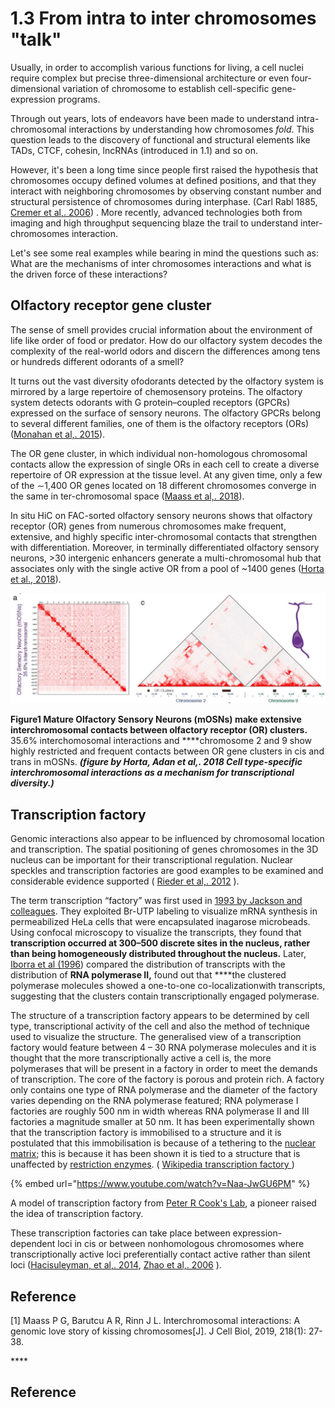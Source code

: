 # 1.3 From intra to inter chromosomes "talk"

Usually, in order to accomplish various functions for living, a cell nuclei require complex but precise three-dimensional architecture or even four-dimensional variation of chromosome to establish cell-specific gene-expression programs. 

Through out years, lots of endeavors have been made to understand intra-chromosomal interactions by understanding how chromosomes _fold_. This question leads to the discovery of functional and structural elements like TADs, CTCF, cohesin, lncRNAs \(introduced in 1.1\) and so on.

However, it's been a long time since people first raised the hypothesis that chromosomes occupy defined volumes at defined positions, and that they interact with neighboring chromosomes by observing constant number and structural persistence of chromosomes during interphase. \(Carl Rabl 1885, [Cremer et al,. 2006](https://pdfs.semanticscholar.org/b91a/9b9be43ec7e1a10642bf6c44e6a76156637a.pdf)\) . More recently,  advanced technologies both from imaging and high throughput sequencing blaze the trail to understand inter-chromosomes interaction. 

Let's see some real examples while bearing in mind the questions such as: What are the mechanisms of inter chromosomes interactions and what is the driven force of these interactions?  

## Olfactory receptor gene cluster

The sense of smell provides crucial information about the environment of life like order of food or predator. How do our olfactory system decodes the complexity of the real-world odors and discern the differences among tens or hundreds different odorants of a smell?  

It turns out the vast diversity ofodorants detected by the olfactory system is mirrored by a large repertoire of chemosensory proteins. The olfactory system detects odorants with G protein–coupled receptors \(GPCRs\) expressed on the surface of sensory neurons. The olfactory GPCRs belong to several different families, one of them is the olfactory receptors \(ORs\) \([Monahan et al,. 2015](https://www.annualreviews.org/doi/pdf/10.1146/annurev-cellbio-100814-125308)\). 

The OR gene cluster, in which individual non-homologous chromosomal contacts allow the expression of single ORs in each cell to create a diverse repertoire of OR expression at the tissue level. At any given time, only a few of the ∼1,400 OR genes located on 18 different chromosomes converge in the same in ter-chromosomal space \([Maass et al,. 2018](http://jcb.rupress.org/content/218/1/27.abstract)\). 

In situ HiC on FAC-sorted olfactory sensory neurons shows that olfactory receptor \(OR\) genes from numerous chromosomes make frequent, extensive, and highly specific inter-chromosomal contacts that strengthen with differentiation. Moreover, in terminally differentiated olfactory sensory neurons, &gt;30 intergenic enhancers generate a multi-chromosomal hub that associates only with the single active OR from a pool of ~1400 genes \([Horta et al., 2018](https://www.biorxiv.org/content/biorxiv/early/2018/03/23/287532.full.pdf)\). 

![](../.gitbook/assets/image%20%2811%29.png)

**Figure1 Mature Olfactory Sensory Neurons \(mOSNs\) make extensive interchromosomal contacts between olfactory receptor \(OR\) clusters.** 35.6% interchomosomal interactions and ****chromosome 2 and 9 show highly restricted and frequent contacts between OR gene clusters in cis and trans in mOSNs. _**\(figure by Horta, Adan et al,. 2018 Cell type-specific interchromosomal interactions as a mechanism for transcriptional diversity.\)**_



## Transcription factory

Genomic interactions also appear to be influenced by chromosomal location and transcription. The spatial positioning of genes chromosomes in the 3D nucleus can be important for their transcriptional regulation. Nuclear speckles and transcription factories are good examples to be examined and considerable evidence supported \( [Rieder et al,. 2012](https://www.ncbi.nlm.nih.gov/pubmed/23109938) \). 

The term transcription “factory” was first used in [1993 by Jackson and colleagues](https://www.ncbi.nlm.nih.gov/pubmed/8458323). They exploited Br-UTP labeling to visualize mRNA synthesis in permeabilized HeLa cells that were encapsulated inagarose microbeads. Using confocal microscopy to visualize the transcripts, they found that **transcription occurred at 300–500 discrete sites in the nucleus, rather than being homogeneously distributed throughout the nucleus.** Later, [Iborra et al \(1996](http://jcs.biologists.org/content/109/6/1427)\) compared the distribution of transcripts with the distribution of **RNA polymerase II,** found out that ****the clustered polymerase molecules showed a one-to-one co-localizationwith transcripts, suggesting that the clusters contain transcriptionally engaged polymerase. 

The structure of a transcription factory appears to be determined by cell type, transcriptional activity of the cell and also the method of technique used to visualize the structure. The generalised view of a transcription factory would feature between 4 – 30 RNA polymerase molecules and it is thought that the more transcriptionally active a cell is, the more polymerases that will be present in a factory in order to meet the demands of transcription. The core of the factory is porous and protein rich. A factory only contains one type of RNA polymerase and the diameter of the factory varies depending on the RNA polymerase featured; RNA polymerase I factories are roughly 500 nm in width whereas RNA polymerase II and III factories a magnitude smaller at 50 nm. It has been experimentally shown that the transcription factory is immobilised to a structure and it is postulated that this immobilisation is because of a tethering to the [nuclear matrix](https://en.wikipedia.org/wiki/Nuclear_matrix); this is because it has been shown it is tied to a structure that is unaffected by [restriction enzymes](https://en.wikipedia.org/wiki/Restriction_enzymes). \( [Wikipedia transcription factory ](https://en.wikipedia.org/wiki/Transcription_factories)\)

{% embed url="https://www.youtube.com/watch?v=Naa-JwGU6PM" %}

A model of transcription factory from [Peter R Cook's Lab](http://users.path.ox.ac.uk/~pcook/images/pombotext.html), a pioneer raised the idea of transcription factory. 

These transcription factories can take place between expression-dependent loci in cis or between nonhomologous chromosomes where transcriptionally active loci preferentially contact active rather than silent loci \([Hacisuleyman, et al,. 2014](https://www.nature.com/articles/nsmb.2764), [Zhao et al,. 2006](https://www.nature.com/articles/ng1891) \).  

## Reference

\[1\] Maass P G, Barutcu A R, Rinn J L. Interchromosomal interactions: A genomic love story of kissing chromosomes\[J\]. J Cell Biol, 2019, 218\(1\): 27-38.

\*\*\*\*









## Reference







